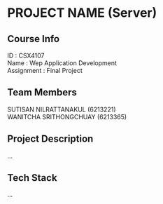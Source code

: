 # PROJECT NAME (Server)

## Course Info
ID : CSX4107 <br />
Name : Wep Application Development <br />
Assignment : Final Project

## Team Members
SUTISAN NILRATTANAKUL (6213221) <br />
WANITCHA SRITHONGCHUAY (6213365) 

## Project Description
...

## Tech Stack
...
